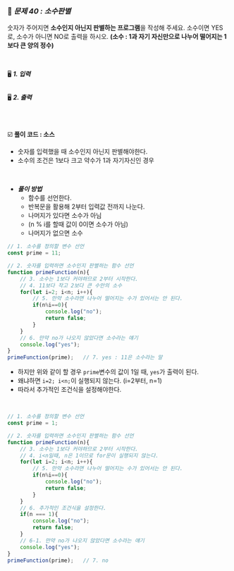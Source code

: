 ###  :pencil: ***문제 40 :  소수판별***

숫자가 주어지면 **소수인지 아닌지 판별하는 프로그램**을 작성해 주세요.
소수이면 YES로, 소수가 아니면 NO로 출력을 하시오.
**(소수 : 1과 자기 자신만으로 나누어 떨어지는 1보다 큰 양의 정수)**

<br>

:desktop_computer: ***1. 입력***

```javascript

```

:desktop_computer: ***2. 출력***

```javascript

```

<br>

:ballot_box_with_check: **풀이 코드  : 소스**

- 숫자를 입력했을 때 소수인지 아닌지 판별해야한다.
- 소수의 조건은 1보다 크고 약수가 1과 자기자신인 경우

<br>

- ***풀이 방법***
  - 함수를 선언한다.
  -  반복문을 활용해 2부터 입력값 전까지 나눈다.
    - 나머지가 있다면 소수가 아님
    - (n % i를 할때 값이 0이면 소수가 아님)
    - 나머지가 없으면 소수

```javascript
// 1. 소수를 정의할 변수 선언
const prime = 11;

// 2. 숫자를 입력하면 소수인지 판별하는 함수 선언
function primeFunction(n){
    // 3. 소수는 1보다 커야하므로 2부터 시작한다.
    // 4. 11보다 작고 2보다 큰 수안의 소수
    for(let i=2; i<n; i++){
        // 5. 만약 소수라면 나누어 떨어지는 수가 있어서는 안 된다.
        if(n%i==0){
            console.log("no");
            return false;
        }
    }
    // 6. 만약 no가 나오지 않았다면 소수라는 얘기
    console.log("yes");
}
primeFunction(prime);	// 7. yes : 11은 소수라는 말
```

- 하지만 위와 같이 할 경우 `prime`변수의 값이 1일 때, `yes`가 출력이 된다.
- 왜냐하면 `i=2; i<n;`이 실행되지 않는다. (i=2부터, n=1)
- 따라서 추가적인 조건식을 설정해야한다.

<br>

```javascript
// 1. 소수를 정의할 변수 선언
const prime = 1;

// 2. 숫자를 입력하면 소수인지 판별하는 함수 선언
function primeFunction(n){
    // 3. 소수는 1보다 커야하므로 2부터 시작한다.
    // 4. i<n일때, n은 1이므로 for문이 실행되지 않는다.
    for(let i=2; i<n; i++){
        // 5. 만약 소수라면 나누어 떨어지는 수가 있어서는 안 된다.
        if(n%i==0){
            console.log("no");
            return false;
        }
    }
    // 6. 추가적인 조건식을 설정한다.
    if(n === 1){
        console.log("no");
        return false;
    }
    // 6-1. 만약 no가 나오지 않았다면 소수라는 얘기
    console.log("yes");
}
primeFunction(prime);	// 7. no
```

